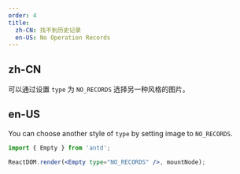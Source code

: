 ```yaml
---
order: 4
title:
  zh-CN: 找不到历史记录
  en-US: No Operation Records
---
```


## zh-CN

可以通过设置 `type` 为 `NO_RECORDS` 选择另一种风格的图片。

## en-US

You can choose another style of `type` by setting image to `NO_RECORDS`.

```jsx
import { Empty } from 'antd';

ReactDOM.render(<Empty type="NO_RECORDS" />, mountNode);
```
